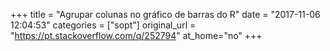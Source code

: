 +++
title = "Agrupar colunas no gráfico de barras do R"
date = "2017-11-06 12:04:53"
categories = ["sopt"]
original_url = "https://pt.stackoverflow.com/q/252794"
at_home="no"
+++

